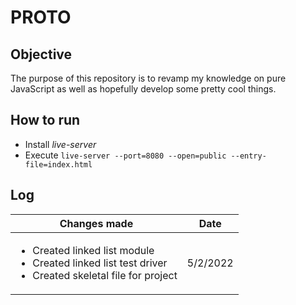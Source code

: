 # __PROTO__

## Objective

The purpose of this repository is to revamp my knowledge on pure JavaScript as well as hopefully develop some pretty cool things.

## How to run

- Install _live-server_
- Execute `live-server --port=8080 --open=public --entry-file=index.html`

## Log

|Changes made|Date|
|------------|----|
|<ul><li>Created linked list module</li><li>Created linked list test driver</li><li>Created skeletal file for project</li></ul>|5/2/2022|